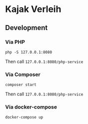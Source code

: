 # Kajak Verleih

## Development

### Via PHP

```shell
php -S 127.0.0.1:8080
```

Then call `127.0.0.1:8080/php-service`

### Via Composer

```shell
composer start
```

Then call `127.0.0.1:8080/php-service`

### Via docker-compose

```
docker-compose up
```